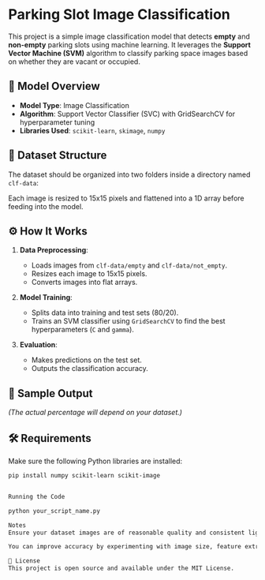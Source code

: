 # Parking Slot Image Classification

This project is a simple image classification model that detects **empty** and **non-empty** parking slots using machine learning. It leverages the **Support Vector Machine (SVM)** algorithm to classify parking space images based on whether they are vacant or occupied.

## 🧠 Model Overview

- **Model Type**: Image Classification
- **Algorithm**: Support Vector Classifier (SVC) with GridSearchCV for hyperparameter tuning
- **Libraries Used**: `scikit-learn`, `skimage`, `numpy`

## 📁 Dataset Structure

The dataset should be organized into two folders inside a directory named `clf-data`:

Each image is resized to 15x15 pixels and flattened into a 1D array before feeding into the model.

## ⚙️ How It Works

1. **Data Preprocessing**:

   - Loads images from `clf-data/empty` and `clf-data/not_empty`.
   - Resizes each image to 15x15 pixels.
   - Converts images into flat arrays.

2. **Model Training**:

   - Splits data into training and test sets (80/20).
   - Trains an SVM classifier using `GridSearchCV` to find the best hyperparameters (`C` and `gamma`).

3. **Evaluation**:
   - Makes predictions on the test set.
   - Outputs the classification accuracy.

## 🧪 Sample Output

_(The actual percentage will depend on your dataset.)_

## 🛠 Requirements

Make sure the following Python libraries are installed:

```bash
pip install numpy scikit-learn scikit-image


Running the Code

python your_script_name.py

Notes
Ensure your dataset images are of reasonable quality and consistent lighting for best results.

You can improve accuracy by experimenting with image size, feature extraction techniques, or using deep learning models.

📄 License
This project is open source and available under the MIT License.









```
